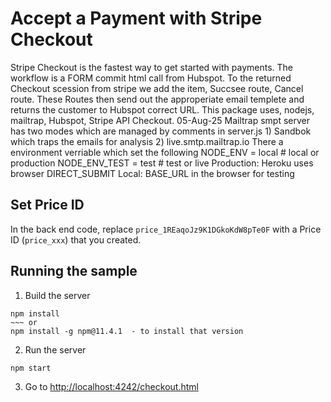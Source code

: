 # Accept a Payment with Stripe Checkout

Stripe Checkout is the fastest way to get started with payments. The workflow is a FORM commit html call from 
Hubspot. To the returned Checkout scession from stripe we add the item, Succsee route, Cancel route. These 
Routes then send out the approperiate email templete and returns the customer to Hubspot correct URL.
This package uses, nodejs, mailtrap, Hubspot, Stripe API Checkout.
05-Aug-25
Mailtrap smpt server has two modes which are managed by comments in server.js
    1) Sandbok which traps the emails for analysis
    2) live.smtp.mailtrap.io
There a environment verriable which set the following
    NODE_ENV = local        # local or production
    NODE_ENV_TEST = test    # test or live
Production: Heroku uses browser DIRECT_SUBMIT
Local: BASE_URL in the browser for testing

## Set Price ID

In the back end code, replace `price_1REaqoJz9K1DGkoKdW8pTe0F` with a Price ID (`price_xxx`) that you created.

## Running the sample

1. Build the server

~~~
npm install
~~~ or
npm install -g npm@11.4.1  - to install that version
~~~

2. Run the server

~~~git
npm start
~~~

3. Go to [http://localhost:4242/checkout.html](http://localhost:4242/checkout.html)